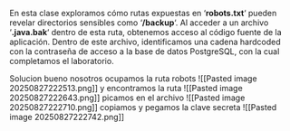 En esta clase exploramos cómo rutas expuestas en ‘**robots.txt**‘ pueden revelar directorios sensibles como ‘**/backup**‘. Al acceder a un archivo ‘**.java.bak**‘ dentro de esta ruta, obtenemos acceso al código fuente de la aplicación. Dentro de este archivo, identificamos una cadena hardcoded con la contraseña de acceso a la base de datos PostgreSQL, con la cual completamos el laboratorio.

Solucion
bueno nosotros ocupamos la ruta robots
![[Pasted image 20250827222513.png]]
y encontramos la ruta
![[Pasted image 20250827222643.png]]
picamos en el archivo
![[Pasted image 20250827222710.png]]
copiamos y pegamos la clave secreta
![[Pasted image 20250827222742.png]]
